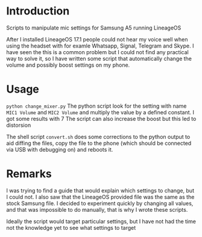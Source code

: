 # Introduction
Scripts to manipulate mic settings for Samsung A5 running LineageOS

After I installed LineageOS 17.1 people could not hear my voice well when using the headset with for examle Whatsapp, Signal, Telegram and Skype.
I have seen the this is a common problem but I could not find any practical way to solve it, so I have written some script that automatically change the volume and possibly boost settings on my phone.

# Usage
`python change_mixer.py`
The python script look for the setting with name `MIC1 Volume` and `MIC2 Volume` and multiply the value by a defined constant. I got some results with 7
The script can also increase the boost but this led to distorsion

The shell script `convert.sh` does some corrections to the python output to aid diffing the files, copy the file to the phone (which should be connected via USB with debugging on) and reboots it.

# Remarks

I was trying to find a guide that would explain which settings to change, but I could not. I also saw that the LineageOS provided file was the same as the stock Samsung file. I decided to experiment quickly by changing all values, and that was impossible to do manually, that is why I wrote these scripts.

Ideally the script would target particular settings, but I have not had the time not the knowledge yet to see what settings to target

